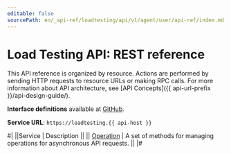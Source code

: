 ```yaml
---
editable: false
sourcePath: en/_api-ref/loadtesting/api/v1/agent/user/api-ref/index.md
---
```


# Load Testing API: REST reference

This API reference is organized by resource. Actions are performed by sending HTTP requests to resource URLs or making RPC calls. For more information about API architecture, see [API Concepts]({{ api-url-prefix }}/api-design-guide/).

**Interface definitions** available at [GitHub](https://github.com/yandex-cloud/cloudapi/tree/master/yandex/cloud/loadtesting/api/v1/agent).

**Service URL**: `https://loadtesting.{{ api-host }}`

#|
||Service | Description ||
|| [Operation](Operation/index.md) | A set of methods for managing operations for asynchronous API requests. ||
|#